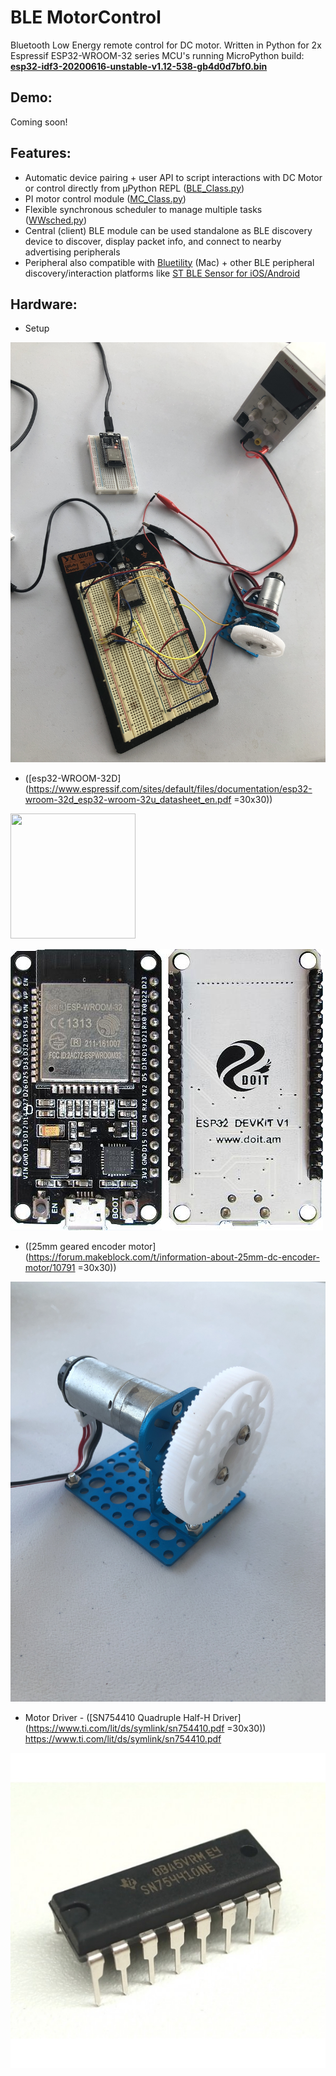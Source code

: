 # BLE MotorControl

Bluetooth Low Energy remote control for DC motor. Written in Python for 2x Espressif ESP32-WROOM-32 series MCU's running MicroPython build: [**esp32-idf3-20200616-unstable-v1.12-538-gb4d0d7bf0.bin**](https://micropython.org/download/esp32/)

Demo:
-----
Coming soon!

Features:
---------

- Automatic device pairing + user API to script interactions with DC Motor or control directly from µPython REPL ([BLE_Class.py](https://github.com/waleckaw/esp32_BLE_MotorControl/blob/master/BLE_Class.py))
- PI motor control module ([MC_Class.py](https://github.com/waleckaw/esp32_BLE_MotorControl/blob/master/MC_Class.py))
- Flexible synchronous scheduler to manage multiple tasks ([WWsched.py](https://github.com/waleckaw/esp32_BLE_MotorControl/blob/master/WWsched.py))
- Central (client) BLE module can be used standalone as BLE discovery device to discover, display packet info, and connect to nearby advertising peripherals
- Peripheral also compatible with [Bluetility](https://github.com/jnross/Bluetility/releases) (Mac) + other BLE peripheral discovery/interaction platforms like [ST BLE Sensor for iOS/Android](https://www.st.com/en/embedded-software/stblesensor.html)

Hardware:
---------

- Setup

![alt text](/media/IMG_8885.JPG)

- ([esp32-WROOM-32D](https://www.espressif.com/sites/default/files/documentation/esp32-wroom-32d_esp32-wroom-32u_datasheet_en.pdf =30x30))

<img src="https://github.com/waleckaw/esp32_BLE_MotorControl/blob/master/media/IMG_8885.JPG" width="200" height="200" />

![alt text](/media/doit-esp-wroom-32-devkit.jpg)

- ([25mm geared encoder motor](https://forum.makeblock.com/t/information-about-25mm-dc-encoder-motor/10791 =30x30))

![alt text](/media/IMG_8888.JPG)

- Motor Driver - ([SN754410 Quadruple Half-H Driver](https://www.ti.com/lit/ds/symlink/sn754410.pdf =30x30))
https://www.ti.com/lit/ds/symlink/sn754410.pdf

![alt text](/media/h-bridge-sn754410.jpg)




